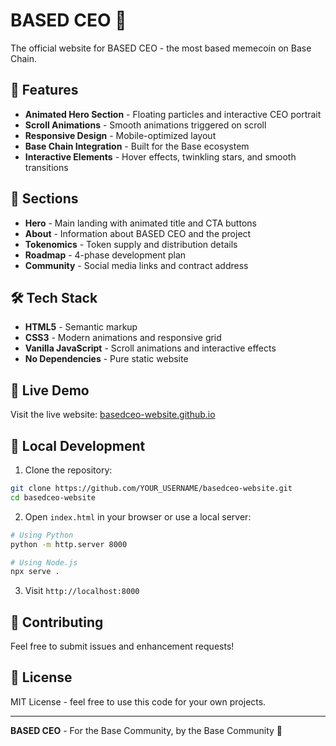 # BASED CEO 🚀

The official website for BASED CEO - the most based memecoin on Base Chain.

## 🌟 Features

- **Animated Hero Section** - Floating particles and interactive CEO portrait
- **Scroll Animations** - Smooth animations triggered on scroll
- **Responsive Design** - Mobile-optimized layout
- **Base Chain Integration** - Built for the Base ecosystem
- **Interactive Elements** - Hover effects, twinkling stars, and smooth transitions

## 🎨 Sections

- **Hero** - Main landing with animated title and CTA buttons
- **About** - Information about BASED CEO and the project
- **Tokenomics** - Token supply and distribution details
- **Roadmap** - 4-phase development plan
- **Community** - Social media links and contract address

## 🛠️ Tech Stack

- **HTML5** - Semantic markup
- **CSS3** - Modern animations and responsive grid
- **Vanilla JavaScript** - Scroll animations and interactive effects
- **No Dependencies** - Pure static website

## 🚀 Live Demo

Visit the live website: [basedceo-website.github.io](https://YOUR_USERNAME.github.io/basedceo-website/)

## 📱 Local Development

1. Clone the repository:
```bash
git clone https://github.com/YOUR_USERNAME/basedceo-website.git
cd basedceo-website
```

2. Open `index.html` in your browser or use a local server:
```bash
# Using Python
python -m http.server 8000

# Using Node.js
npx serve .
```

3. Visit `http://localhost:8000`

## 🎯 Contributing

Feel free to submit issues and enhancement requests!

## 📄 License

MIT License - feel free to use this code for your own projects.

---

**BASED CEO** - For the Base Community, by the Base Community 💎